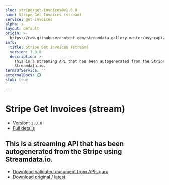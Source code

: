 ```yaml
---
slug: stripe+get-invoices@v1.0.0
name: Stripe Get Invoices (stream)
service: get-invoices
alpha: s
layout: default
origin: >-
  https://raw.githubusercontent.com/streamdata-gallery-master/asyncapi/master/_listings/stripe/stripe-get-invoices-stream-async.md
info:
  title: Stripe Get Invoices (stream)
  version: 1.0.0
  description: >-
    This is a streaming API that has been autogenerated from the Stripe using
    Streamdata.io.
termsOfService: ''
externalDocs: {}
stub: true

---
```

# Stripe Get Invoices (stream)

* Version: `1.0.0`
* [Full details](../html/stripe+get-invoices@v1.0.0.html)



## This is a streaming API that has been autogenerated from the Stripe using Streamdata.io.



* [Download validated document from APIs.guru](https://raw.githubusercontent.com/APIs-guru/asyncapi-directory/master/docs/APIs/stripe%2Bget-invoices%40v1.0.0.yaml)
* [Download original / latest](https://raw.githubusercontent.com/streamdata-gallery-master/asyncapi/master/_listings/stripe/stripe-get-invoices-stream-async.md)

<script type="application/ld+json">
{
  "@context": "http://schema.org/",
  "@type": "WebAPI",
  "description": "This is a streaming API that has been autogenerated from the Stripe using Streamdata.io.",
  "documentation": "",

  "name": "Stripe Get Invoices (stream)"
}
</script>
